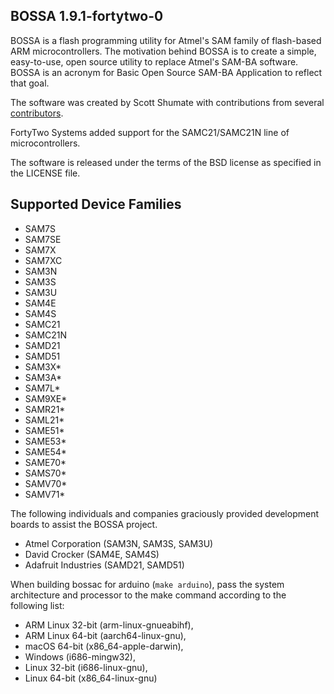 BOSSA 1.9.1-fortytwo-0
----------------------

BOSSA is a flash programming utility for Atmel's SAM family of flash-based ARM microcontrollers.
The motivation behind BOSSA is to create a simple, easy-to-use, open source utility to replace Atmel's SAM-BA software.
BOSSA is an acronym for Basic Open Source SAM-BA Application to reflect that goal.

The software was created by Scott Shumate with contributions from several
[contributors](https://github.com/shumatech/BOSSA/graphs/contributors).

FortyTwo Systems added support for the SAMC21/SAMC21N line of microcontrollers.

The software is released under the terms of the BSD license as specified in the LICENSE file.

Supported Device Families
-------------------------
 * SAM7S
 * SAM7SE
 * SAM7X
 * SAM7XC
 * SAM3N
 * SAM3S
 * SAM3U
 * SAM4E
 * SAM4S
 * SAMC21
 * SAMC21N
 * SAMD21
 * SAMD51
 * SAM3X\*
 * SAM3A\*
 * SAM7L\*
 * SAM9XE\*
 * SAMR21\*
 * SAML21\*
 * SAME51\*
 * SAME53\*
 * SAME54\*
 * SAME70\*
 * SAMS70\*
 * SAMV70\*
 * SAMV71\*

The following individuals and companies graciously provided development boards to assist the BOSSA project.
 * Atmel Corporation (SAM3N, SAM3S, SAM3U)
 * David Crocker (SAM4E, SAM4S)
 * Adafruit Industries (SAMD21, SAMD51)

When building bossac for arduino (```make arduino```), pass the system architecture and processor to the make command according to the following list:
 * ARM Linux 32-bit (arm-linux-gnueabihf),
 * ARM Linux 64-bit (aarch64-linux-gnu),
 * macOS 64-bit (x86_64-apple-darwin),
 * Windows (i686-mingw32),
 * Linux 32-bit (i686-linux-gnu),
 * Linux 64-bit (x86_64-linux-gnu)